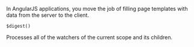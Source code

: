 In AngularJS applications, you move the job of filling page templates with data from the server to the client.

`$digest()`

Processes all of the watchers of the current scope and its children.
